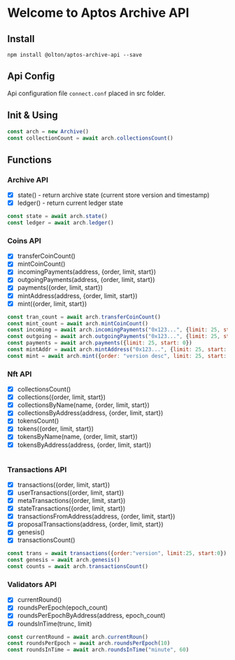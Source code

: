 # Welcome to Aptos Archive API

## Install
```shell
npm install @olton/aptos-archive-api --save
```

## Api Config
Api configuration file `connect.conf` placed in src folder. 

## Init & Using
```javascript
const arch = new Archive()
const collectionCount = await arch.collectionsCount()
```

## Functions
### Archive API
- [x] state() - return archive state (current store version and timestamp)
- [x] ledger() - return current ledger state
```javascript
const state = await arch.state()
const ledger = await arch.ledger()
```

### Coins API
- [x] transferCoinCount()
- [x] mintCoinCount()
- [x] incomingPayments(address, {order, limit, start})
- [x] outgoingPayments(address, {order, limit, start})
- [x] payments({order, limit, start})
- [x] mintAddress(address, {order, limit, start})
- [x] mint({order, limit, start})
```javascript
const tran_count = await arch.transferCoinCount()
const mint_count = await arch.mintCoinCount()
const incoming = await arch.incomingPayments("0x123...", {limit: 25, start: 0})
const outgoing = await arch.outgoingPayments("0x123...", {limit: 25, start: 0})
const payments = await arch.payments({limit: 25, start: 0})
const mintAddr = await arch.mintAddress("0x123...", {limit: 25, start: 0})
const mint = await arch.mint({order: "version desc", limit: 25, start: 0})
```

### Nft API
- [x] collectionsCount()
- [x] collections({order, limit, start})
- [x] collectionsByName(name, {order, limit, start})
- [x] collectionsByAddress(address, {order, limit, start})
- [x] tokensCount()
- [x] tokens({order, limit, start})
- [x] tokensByName(name, {order, limit, start})
- [x] tokensByAddress(address, {order, limit, start})
```javascript

```
### Transactions API
- [x] transactions({order, limit, start})
- [x] userTransactions({order, limit, start})
- [x] metaTransactions({order, limit, start})
- [x] stateTransactions({order, limit, start})
- [x] transactionsFromAddress(address, {order, limit, start})
- [x] proposalTransactions(address, {order, limit, start})
- [x] genesis()
- [x] transactionsCount()
```javascript
const trans = await transactions({order:"version", limit:25, start:0})
const genesis = await arch.genesis()
const counts = await arch.transactionsCount()
```
### Validators API
- [x] currentRound()
- [x] roundsPerEpoch(epoch_count)
- [x] roundsPerEpochByAddress(address, epoch_count)
- [x] roundsInTime(trunc, limit)
```javascript
const currentRound = await arch.currentRoun()
const roundsPerEpoch = await arch.roundsPerEpoch(10)
const roundsInTime = await arch.roundsInTime("minute", 60)
```